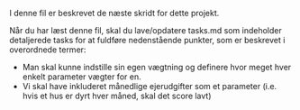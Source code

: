 I denne fil er beskrevet de næste skridt for dette projekt. 

Når du har læst denne fil, skal du lave/opdatere tasks.md som indeholder detaljerede tasks for at fuldføre nedenstående punkter, som er beskrevet i overordnede termer:

- Man skal kunne indstille sin egen vægtning og definere hvor meget hver enkelt parameter vægter for en.
- Vi skal have inkluderet månedlige ejerudgifter som et parameter (i.e. hvis et hus er dyrt hver måned, skal det score lavt)
